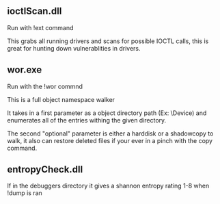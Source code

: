 ## ioctlScan.dll

Run with !ext command

This grabs all running drivers and scans for possible IOCTL calls, this is great for hunting down vulnerablities in drivers.

## wor.exe

Run with the !wor commnd

This is a full object namespace walker

It takes in a first parameter as a object directory path (Ex: \Device) and enumerates all of the entries withing the given directory.

The second "optional" parameter is either a harddisk or a shadowcopy to walk, it also can restore deleted files if your ever in a pinch with the copy command.

## entropyCheck.dll

If in the debuggers directory it gives a shannon entropy rating 1-8 when !dump is ran

